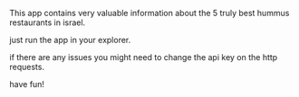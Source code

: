 This app contains very valuable information about the 5 truly best hummus restaurants in israel.

just run the app in your explorer.

if there are any issues you might need to change the api key on the http requests.

have fun!

